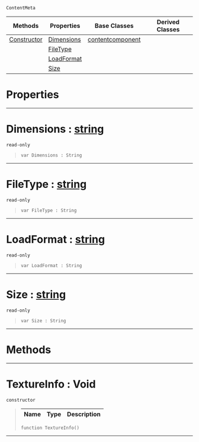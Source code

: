  `ContentMeta`

|Methods|Properties|Base Classes|Derived Classes|
|---|---|---|---|
|[ Constructor](https://github.com/zeroengineteam/ZeroDocs/blob/master/code_reference/class_reference/textureinfo.markdown#textureinfo-void)|[ Dimensions](https://github.com/zeroengineteam/ZeroDocs/blob/master/code_reference/class_reference/textureinfo.markdown#dimensions-zero-engine-d)|[contentcomponent](https://github.com/zeroengineteam/ZeroDocs/blob/master/code_reference/class_reference/contentcomponent.markdown)| |
| |[ FileType](https://github.com/zeroengineteam/ZeroDocs/blob/master/code_reference/class_reference/textureinfo.markdown#filetype-zero-engine-doc)| | |
| |[ LoadFormat](https://github.com/zeroengineteam/ZeroDocs/blob/master/code_reference/class_reference/textureinfo.markdown#loadformat-zero-engine-d)| | |
| |[ Size](https://github.com/zeroengineteam/ZeroDocs/blob/master/code_reference/class_reference/textureinfo.markdown#size-zero-engine-documen)| | |


 #  Properties


---  
 #  Dimensions : [string](https://github.com/zeroengineteam/ZeroDocs/blob/master/code_reference/nada_base_types/string.markdown)

 `read-only`

> 
> ``` lang=cpp, name=Nada
> var Dimensions : String


---  
 #  FileType : [string](https://github.com/zeroengineteam/ZeroDocs/blob/master/code_reference/nada_base_types/string.markdown)

 `read-only`

> 
> ``` lang=cpp, name=Nada
> var FileType : String


---  
 #  LoadFormat : [string](https://github.com/zeroengineteam/ZeroDocs/blob/master/code_reference/nada_base_types/string.markdown)

 `read-only`

> 
> ``` lang=cpp, name=Nada
> var LoadFormat : String


---  
 #  Size : [string](https://github.com/zeroengineteam/ZeroDocs/blob/master/code_reference/nada_base_types/string.markdown)

 `read-only`

> 
> ``` lang=cpp, name=Nada
> var Size : String


---  
 #  Methods


---  
 #  TextureInfo : Void

 `constructor`

> 
> |Name|Type|Description|
> |---|---|---|
> ``` lang=cpp, name=Nada
> function TextureInfo()
> ``` 


---  
 

 